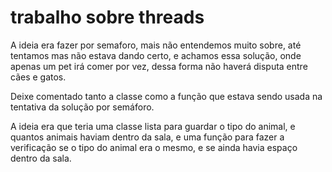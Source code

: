 # trabalho sobre threads

A ideia era fazer por semaforo, mais não entendemos muito sobre, até tentamos mas não estava dando certo, e achamos essa solução, 
onde apenas um pet irá comer por vez, dessa forma não haverá disputa entre cães e gatos.

Deixe comentado tanto a classe como a função que estava sendo usada na tentativa da solução por semáforo.

A ideia era que teria uma classe lista para guardar o tipo do animal, e quantos animais haviam dentro da sala, 
e uma função para fazer a verificação se o tipo do animal era o mesmo, e se ainda havia espaço dentro da sala.
